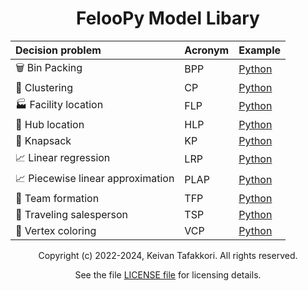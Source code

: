 

<h1 align="center">FelooPy Model Libary</h1>



<div align="center">

| Decision problem                        | Acronym  | Example
| :------------------------------ | :-------- | :------|
| 🗑️ Bin Packing                    | BPP      |   [Python](https://github.com/ktafakkori/feloopy/blob/main/examples/feloopy-0.3.0%2B/bin-packing-problem.ipynb)   |
| 🧲 Clustering                     | CP       |      [Python](https://github.com/ktafakkori/feloopy/blob/main/examples/feloopy-0.3.0%2B/clustering-problem.ipynb)   |
| 🏭 Facility location              | FLP      |  [Python](https://github.com/ktafakkori/feloopy/blob/main/examples/feloopy-0.3.0%2B/facility-location-problem.ipynb)  |
| 📌 Hub location                   | HLP      |  [Python](https://github.com/ktafakkori/feloopy/blob/main/examples/feloopy-0.3.0%2B/hub-location-problem.ipynb)  |
| 🎒 Knapsack                       | KP       |  [Python](https://github.com/ktafakkori/feloopy/blob/main/examples/feloopy-0.3.0%2B/knapsack-problem.ipynb)  |
| 📈 Linear regression              | LRP      |  [Python](https://github.com/ktafakkori/feloopy/blob/main/examples/feloopy-0.3.0%2B/linear-regression-problem.ipynb)   |
| 📈 Piecewise linear approximation | PLAP     |  [Python](https://github.com/ktafakkori/feloopy/blob/main/examples/feloopy-0.3.0%2B/piecewise-linear-approximation-problem.ipynb)   |
| 🤝 Team formation                 | TFP      |  [Python](https://github.com/ktafakkori/feloopy/blob/main/examples/feloopy-0.3.0%2B/team-formation-problem.ipynb)   |
| 🗾 Traveling salesperson          | TSP      |  [Python](https://github.com/ktafakkori/feloopy/blob/main/examples/feloopy-0.3.0%2B/traveling-salesperson-problem.ipynb)   |
| 🔴 Vertex coloring                | VCP      | [Python](https://github.com/ktafakkori/feloopy/blob/main/examples/feloopy-0.3.0%2B/vertex-coloring-problem.ipynb)   |


Copyright (c) 2022-2024, Keivan Tafakkori. All rights reserved.

See the file [LICENSE file](https://github.com/ktafakkori/feloopy/blob/main/LICENSE) for licensing details.


</div>



